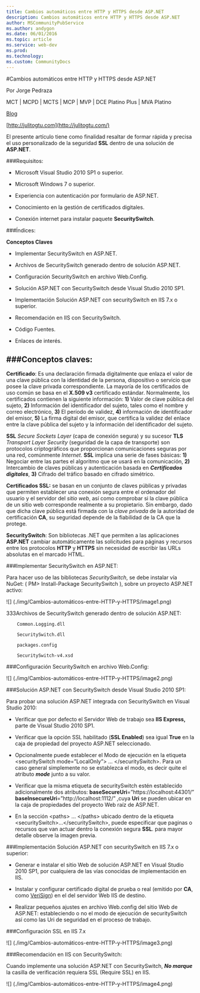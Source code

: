 ```yaml
---
title: Cambios automáticos entre HTTP y HTTPS desde ASP.NET
description: Cambios automáticos entre HTTP y HTTPS desde ASP.NET
author: MSCommunityPubService
ms.author: andygon
ms.date: 06/01/2016
ms.topic: article
ms.service: web-dev
ms.prod: 
ms.technology:
ms.custom: CommunityDocs
---
```


#Cambios automáticos entre HTTP y HTTPS desde ASP.NET
 
 Por Jorge Pedraza
 
 MCT | MCPD | MCTS | MCP | MVP | DCE Platino Plus | MVA Platino

[Blog](http://jorgepedraza.wordpress.com/)

[http://julitogtu.com](http://julitogtu.com/)



El presente artículo tiene como finalidad resaltar de formar rápida y
precisa el uso personalizado de la seguridad **SSL** dentro de una
solución de **ASP.NET**.

###Requisitos:


- Microsoft Visual Studio 2010 SP1 o superior.

- Microsoft Windows 7 o superior.

- Experiencia con autenticación por formulario de ASP.NET.

- Conocimiento en la gestión de certificados digitales.

- Conexión internet para instalar paquete **SecuritySwitch**.

###Índices:


**Conceptos Claves**

- Implementar SecuritySwitch en ASP.NET.

- Archivos de SecuritySwitch generado dentro de solución ASP.NET.

- Configuración SecuritySwitch en archivo Web.Config.

- Solución ASP.NET con SecuritySwitch desde Visual Studio 2010 SP1.

- Implementación Solución ASP.NET con securitySwitch en IIS 7.x
   o superior.

- Recomendación en IIS con SecuritySwitch.

- Código Fuentes.

- Enlaces de interés.

###Conceptos claves:
---------------------

**Certificado**: Es una declaración firmada digitalmente que enlaza el
valor de una clave pública con la identidad de la persona, dispositivo o
servicio que posee la clave privada correspondiente. La mayoría de los
certificados de uso común se basa en el **X.509 v3** certificado
estándar. Normalmente, los certificados contienen la siguiente
información: **1)** Valor de clave pública del sujeto, **2)**
Información del identificador del sujeto, tales como el nombre y correo
electrónico, **3)** El período de validez, **4)** información de
identificador del emisor, **5)** La firma digital del emisor, que
certifica la validez del enlace entre la clave pública del sujeto y la
información del identificador del sujeto.

**SSL** *Secure Sockets Layer* (capa de conexión segura) y su sucesor
**TLS** *Transport Layer Security* (seguridad de la capa de transporte)
son protocolos criptográficos que proporcionan comunicaciones seguras
por una red, comúnmente *Internet*. **SSL** implica una serie de fases
básicas: **1)** Negociar entre las partes el algoritmo que se usará en
la comunicación, **2)** Intercambio de claves públicas y autenticación
basada en ***Certificados digitales***, **3)** Cifrado del tráfico
basado en cifrado simétrico.

**Certificados SSL:** se basan en un conjunto de claves públicas y
privadas que permiten establecer una conexión segura entre el ordenador
del usuario y el servidor del *sitio web*, así como comprobar si la
clave pública de un sitio web corresponde realmente a su propietario.
Sin embargo, dado que dicha clave pública está firmada con la *clave
privada* de la autoridad de certificación **CA**, su seguridad depende
de la fiabilidad de la CA que la protege.

**SecuritySwitch**: Son bibliotecas .NET que permiten a las aplicaciones
**ASP.NET** cambiar automáticamente las solicitudes para páginas y
recursos entre los protocolos **HTTP** y **HTTPS** sin necesidad de
escribir las URLs absolutas en el marcado HTML.

###Implementar SecuritySwitch en ASP.NET:


Para hacer uso de las bibliotecas *SecuritySwitch*, se debe instalar vía
NuGet: ( PM&gt; Install-Package SecuritySwitch ), sobre un proyecto
ASP.NET activo:


![] (./img/Cambios-automáticos-entre-HTTP-y-HTTPS/image1.png)

333Archivos de SecuritySwitch generado dentro de solución ASP.NET:

```
    Common.Logging.dll

    SecuritySwitch.dll

    packages.config

    SecuritySwitch-v4.xsd
```

###Configuración SecuritySwitch en archivo Web.Config:



![] (./img/Cambios-automáticos-entre-HTTP-y-HTTPS/image2.png)

###Solución ASP.NET con SecuritySwitch desde Visual Studio 2010 SP1:


Para probar una solución ASP.NET integrada con SecuritySwitch en Visual
Studio 2010:

- Verificar que por defecto el Servidor Web de trabajo sea **IIS
   Express,** parte de Visual Studio 2010 SP1.

- Verificar que la opción SSL habilitado (**SSL Enabled**) sea igual
   **True** en la caja de propiedad del proyecto ASP.NET seleccionado.

- Opcionalmente puede establecer el Modo de ejecución en la etiqueta
    &lt;securitySwitch mode=”LocalOnly”&gt; … &lt;/securitySwitch&gt;.
    Para un caso general simplemente no se establezca el modo, es decir
    quite el atributo ***mode*** junto a su valor.

- Verificar que la misma etiqueta de securitySwitch estén establecido
    adicionalmente dos atributos:
    **baseSecureUri**=”https://localhost:44301/”
    **baseInsecureUri**=”http://localhost:1112/” ,cuya **Uri** se pueden
    ubicar en la caja de propiedades del proyecto Web raíz de ASP.NET.

- En la sección &lt;paths&gt; … &lt;/paths&gt; ubicado dentro de la
    etiqueta &lt;securitySwitch&gt;…&lt;/securitySwitch&gt;, puede
    especificar que paginas o recursos que van actuar dentro la conexión
    segura **SSL**. para mayor detalle observe la imagen previa.

###Implementación Solución ASP.NET con securitySwitch en IIS 7.x o superior:


- Generar e instalar el sitio Web de solución ASP.NET en Visual Studio
    2010 SP1, por cualquiera de las vías conocidas de implementación
    en IIS.

- Instalar y configurar certificado digital de prueba o real (emitido
    por **CA**, como [VeriSign](http://www.verisign.es/)) en el del
    servidor Web IIS de destino.

- Realizar pequeños ajustes en archivo Web.config del sitio Web de
    ASP.NET: estableciendo o no el modo de ejecución de securitySwitch
    así como las Uri de seguridad en el proceso de trabajo.

###Configuración SSL en IIS 7.x



![] (./img/Cambios-automáticos-entre-HTTP-y-HTTPS/image3.png)

###Recomendación en IIS con SecuritySwitch:


Cuando implemente una solución ASP.NET con SecuritySwitch, ***No
marque*** la casilla de verificación requiera SSL (Require SSL) en IIS.


![] (./img/Cambios-automáticos-entre-HTTP-y-HTTPS/image4.png)






